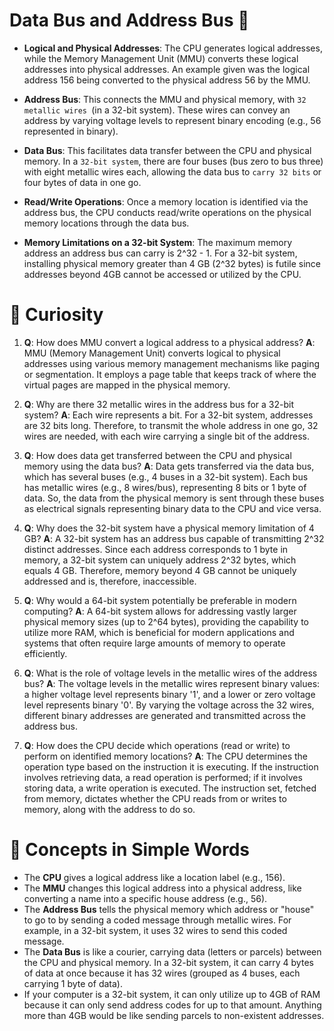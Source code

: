 # Data Bus and Address Bus 📘 

- **Logical and Physical Addresses**: The CPU generates logical addresses, while the Memory Management Unit (MMU) converts these logical addresses into physical addresses. An example given was the logical address 156 being converted to the physical address 56 by the MMU.

- **Address Bus**: This connects the MMU and physical memory, with `32 metallic wires `(in a 32-bit system). These wires can convey an address by varying voltage levels to represent binary encoding (e.g., 56 represented in binary).

- **Data Bus**: This facilitates data transfer between the CPU and physical memory. In a `32-bit system`, there are four buses (bus zero to bus three) with eight metallic wires each, allowing the data bus to `carry 32 bits` or four bytes of data in one go.

- **Read/Write Operations**: Once a memory location is identified via the address bus, the CPU conducts read/write operations on the physical memory locations through the data bus.

- **Memory Limitations on a 32-bit System**: The maximum memory address an address bus can carry is 2^32 - 1. For a 32-bit system, installing physical memory greater than 4 GB (2^32 bytes) is futile since addresses beyond 4GB cannot be accessed or utilized by the CPU.

# 🧐 Curiosity

1. **Q**: How does MMU convert a logical address to a physical address?
   **A**: MMU (Memory Management Unit) converts logical to physical addresses using various memory management mechanisms like paging or segmentation. It employs a page table that keeps track of where the virtual pages are mapped in the physical memory.

2. **Q**: Why are there 32 metallic wires in the address bus for a 32-bit system?
   **A**: Each wire represents a bit. For a 32-bit system, addresses are 32 bits long. Therefore, to transmit the whole address in one go, 32 wires are needed, with each wire carrying a single bit of the address.

3. **Q**: How does data get transferred between the CPU and physical memory using the data bus?
   **A**: Data gets transferred via the data bus, which has several buses (e.g., 4 buses in a 32-bit system). Each bus has metallic wires (e.g., 8 wires/bus), representing 8 bits or 1 byte of data. So, the data from the physical memory is sent through these buses as electrical signals representing binary data to the CPU and vice versa.

4. **Q**: Why does the 32-bit system have a physical memory limitation of 4 GB?
   **A**: A 32-bit system has an address bus capable of transmitting 2^32 distinct addresses. Since each address corresponds to 1 byte in memory, a 32-bit system can uniquely address 2^32 bytes, which equals 4 GB. Therefore, memory beyond 4 GB cannot be uniquely addressed and is, therefore, inaccessible.

5. **Q**: Why would a 64-bit system potentially be preferable in modern computing?
   **A**: A 64-bit system allows for addressing vastly larger physical memory sizes (up to 2^64 bytes), providing the capability to utilize more RAM, which is beneficial for modern applications and systems that often require large amounts of memory to operate efficiently.

6. **Q**: What is the role of voltage levels in the metallic wires of the address bus?
   **A**: The voltage levels in the metallic wires represent binary values: a higher voltage level represents binary '1', and a lower or zero voltage level represents binary '0'. By varying the voltage across the 32 wires, different binary addresses are generated and transmitted across the address bus.

7. **Q**: How does the CPU decide which operations (read or write) to perform on identified memory locations?
   **A**: The CPU determines the operation type based on the instruction it is executing. If the instruction involves retrieving data, a read operation is performed; if it involves storing data, a write operation is executed. The instruction set, fetched from memory, dictates whether the CPU reads from or writes to memory, along with the address to do so.

# 📝 Concepts in Simple Words
- The **CPU** gives a logical address like a location label (e.g., 156).
- The **MMU** changes this logical address into a physical address, like converting a name into a specific house address (e.g., 56). 
- The **Address Bus** tells the physical memory which address or "house" to go to by sending a coded message through metallic wires. For example, in a 32-bit system, it uses 32 wires to send this coded message.
- The **Data Bus** is like a courier, carrying data (letters or parcels) between the CPU and physical memory. In a 32-bit system, it can carry 4 bytes of data at once because it has 32 wires (grouped as 4 buses, each carrying 1 byte of data). 
- If your computer is a 32-bit system, it can only utilize up to 4GB of RAM because it can only send address codes for up to that amount. Anything more than 4GB would be like sending parcels to non-existent addresses.